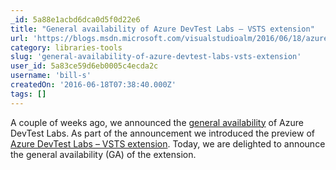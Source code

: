 ```yaml
---
_id: 5a88e1acbd6dca0d5f0d22e6
title: "General availability of Azure DevTest Labs – VSTS extension"
url: 'https://blogs.msdn.microsoft.com/visualstudioalm/2016/06/18/azure-devtest-labs-vsts-extension/'
category: libraries-tools
slug: 'general-availability-of-azure-devtest-labs-vsts-extension'
user_id: 5a83ce59d6eb0005c4ecda2c
username: 'bill-s'
createdOn: '2016-06-18T07:38:40.000Z'
tags: []
---
```


A couple of weeks ago, we announced the <a href="https://blogs.msdn.microsoft.com/devtestlab/2016/05/25/announcing-general-availability-of-azure-devtest-labs/" target="_blank">general availability</a> of Azure DevTest Labs. As part of the announcement we introduced the preview of <a href="https://marketplace.visualstudio.com/items?itemName=ms-azuredevtestlabs.tasks" target="_blank">Azure DevTest Labs – VSTS extension</a>. Today, we are delighted to announce the general availability (GA) of the extension.

